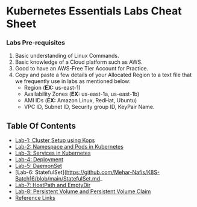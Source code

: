 # Kubernetes Essentials Labs Cheat Sheet

### Labs Pre-requisites
1. Basic understanding of Linux Commands.
2. Basic knowledge of a Cloud platform such as AWS.
3. Good to have an AWS-Free Tier Account for Practice.
4. Copy and paste a few details of your Allocated Region to a text file that we frequently use in labs as mentioned below:
     - Region (**EX:** us-east-1)
     - Availability Zones (**EX:** us-east-1a, us-east-1b)
     - AMI IDs (**EX:** Amazon Linux, RedHat, Ubuntu)
     - VPC ID, Subnet ID, Security group ID, KeyPair Name.

## Table Of Contents
* [Lab-1: Cluster Setup using Kops](https://github.com/Mehar-Nafis/K8S-Batch16/blob/main/Cluster%20Setup%20using%20Kops.md)
* [Lab-2: Namespace and Pods in Kubernetes](https://github.com/Mehar-Nafis/K8S-Batch16/blob/main/Namespace%20and%20Pods%20in%20Kubernetes.md)
* [Lab-3: Services in Kubernetes](https://github.com/Mehar-Nafis/K8S-Batch16/blob/main/Services%20in%20Kubernetes.md)
* [Lab-4: Deployment](https://github.com/Mehar-Nafis/K8S-Batch16/blob/main/Deployment.md)
* [Lab-5: DaemonSet](https://github.com/Mehar-Nafis/K8S-Batch16/blob/main/DaemonSet.md)
* [Lab-6: StatefulSet](https://github.com/Mehar-Nafis/K8S-Batch16/blob/main/StatefulSet.md_
* [Lab-7: HostPath and EmptyDir](https://github.com/Mehar-Nafis/K8S-Batch16/blob/main/hostPath%20and%20emptyDir.md)
* [Lab-8: Persistent Volume and Persistent Volume Claim](https://github.com/Mehar-Nafis/K8S-Batch16/blob/main/Persistent%20Volume%20and%20Persistent%20Volume%20Claim.md)
* [Reference Links](https://github.com/Mehar-Nafis/K8S-Batch16/blob/main/Reference%20Links.md)

